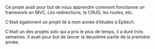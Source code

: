 Ce projet avait pour but de nous apprendre comment fonctionne un framework en MVC. Les redirections, le CRUD, les routes, etc.

C’était également un projet lié à mon année d’études à Épitech.

C’était un des projets solo qui a pris le plus de temps, il a duré trois semaines. Il avait pour but de lancer la deuxième partie de la première année.
